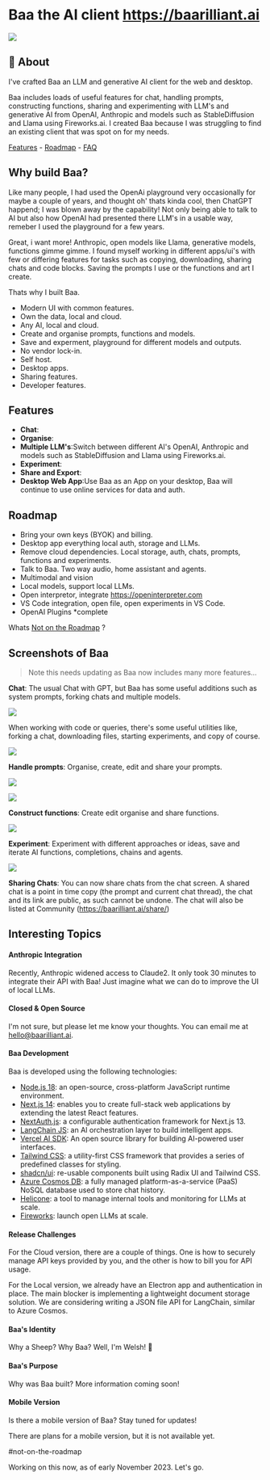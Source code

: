 # Baa the AI client https://baarilliant.ai

![](https://firebasestorage.googleapis.com/v0/b/reflect-prod.appspot.com/o/users%2Fj0U5ZwvyBWXo6Ag9TucfUoaCtfi1%2F109ceb2cf8014686a4d86a812ecc2ce4?alt=media\&token=7f1918fd-be9a-4748-ae78-bdc30a4347f8)

## 🎉 About

I've crafted Baa an LLM and generative AI client for the web and desktop. 

Baa includes loads of useful features for chat, handling prompts, constructing functions, sharing and experimenting with LLM's and generative AI from OpenAI, Anthropic and models such as StableDiffusion and Llama using Fireworks.ai. I created Baa because I was struggling to find an existing client that was spot on for my needs.

[Features](#now-i-have-created-baa-heres-where-i-want-it-to-go) -  [Roadmap](#now-i-have-created-baa-heres-where-i-want-it-to-go) - [FAQ](#now-i-have-created-baa-heres-where-i-want-it-to-go)


## Why build Baa?

Like many people, I had used the OpenAi playground very occasionally for maybe a couple of years, and thought oh' thats kinda cool, then ChatGPT happend; I was blown away by the capability! Not only being able to talk to AI but also how OpenAI had presented there LLM's in a usable way, remeber I used the playground for a few years.

Great, i want more! Anthropic, open models like Llama, generative models, functions gimme gimme. I found myself working in different apps/ui's with few or differing features for tasks such as copying, downloading, sharing chats and code blocks. Saving the prompts I use or the functions and art I create. 

Thats why I built Baa.

- Modern UI with common features.
- Own the data, local and cloud.
- Any AI, local and cloud.
- Create and organise prompts, functions and models.
- Save and experment, playground for different models and outputs.
- No vendor lock-in.
- Self host.
- Desktop apps.
- Sharing features.
- Developer features.

## Features
- **Chat**:
- **Organise**:
- **Multiple LLM's**:Switch between different AI's OpenAI, Anthropic and models such as StableDiffusion and Llama using Fireworks.ai.
- **Experiment**:
- **Share and Export**:
- **Desktop Web App**:Use Baa as an App on your desktop, Baa will continue to use online services for data and auth.

## Roadmap
- Bring your own keys (BYOK) and billing.
- Desktop app everything local auth, storage and LLMs. 
- Remove cloud dependencies. Local storage, auth, chats, prompts, functions and experiments.
- Talk to Baa. Two way audio, home assistant and agents.
- Multimodal and vision
- Local models, support local LLMs.
- Open interpretor, integrate https://openinterpreter.com
- VS Code integration, open file, open experiments in VS Code.
- OpenAI Plugins \*complete
 
Whats [Not on the Roadmap](#not-on-the-roadmap) ?

## Screenshots of Baa
>Note this needs updating as Baa now includes many more features...

**Chat**: The usual Chat with GPT, but Baa has some useful additions such as system prompts, forking chats and multiple models.

![](https://firebasestorage.googleapis.com/v0/b/reflect-prod.appspot.com/o/users%2Fj0U5ZwvyBWXo6Ag9TucfUoaCtfi1%2F8be3089a2f8e4f068ed14c5f7b4dedc0?alt=media\&token=a4af1e6b-907b-46da-8ae1-a4ddd0fa9602)

When working with code or queries, there's some useful utilities like, forking a chat, downloading files, starting experiments, and copy of course.

![](https://firebasestorage.googleapis.com/v0/b/reflect-prod.appspot.com/o/users%2Fj0U5ZwvyBWXo6Ag9TucfUoaCtfi1%2F3d009585f9e447bba16c8c830f1feee1?alt=media\&token=79e73ead-f7e8-4b05-b910-1205ef2eca35)

**Handle prompts**: Organise, create, edit and share your prompts.

![](https://firebasestorage.googleapis.com/v0/b/reflect-prod.appspot.com/o/users%2Fj0U5ZwvyBWXo6Ag9TucfUoaCtfi1%2F87d0fc57a33540c5a347ddefb4671f64?alt=media\&token=894577ed-a119-44c3-9e60-f222056eea2f)

![](https://firebasestorage.googleapis.com/v0/b/reflect-prod.appspot.com/o/users%2Fj0U5ZwvyBWXo6Ag9TucfUoaCtfi1%2Fc3ee0f441fb84459bde237b4e26661ef?alt=media\&token=09f471ef-a081-40e2-849a-f968a23c52ad)

**Construct functions**: Create edit organise and share functions.

![](https://firebasestorage.googleapis.com/v0/b/reflect-prod.appspot.com/o/users%2Fj0U5ZwvyBWXo6Ag9TucfUoaCtfi1%2F51d7f5d28f5f486094fd0302e450b12d?alt=media\&token=763cea96-ad79-4430-9bc1-2a823aeeca1b)

**Experiment**: Experiment with different approaches or ideas, save and iterate AI functions, completions, chains and agents.

![](https://firebasestorage.googleapis.com/v0/b/reflect-prod.appspot.com/o/users%2Fj0U5ZwvyBWXo6Ag9TucfUoaCtfi1%2F736a1ac3b68c4d5ba0d4c061c9011f7d?alt=media\&token=7e121893-5fa9-416b-9613-88998e82ac9a)

**Sharing Chats**: You can now share chats from the chat screen. A shared chat is a point in time copy (the prompt and current chat thread), the chat and its link are public, as such cannot be undone. The chat will also be listed at Community (https://baarilliant.ai/share/)
## Interesting Topics

#### Anthropic Integration
Recently, Anthropic widened access to Claude2. It only took 30 minutes to integrate their API with Baa! Just imagine what we can do to improve the UI of local LLMs.

#### Closed & Open Source
I'm not sure, but please let me know your thoughts. You can email me at hello@baarilliant.ai.

#### Baa Development
Baa is developed using the following technologies:
- [Node.js 18](https://nodejs.org/en): an open-source, cross-platform JavaScript runtime environment.
- [Next.js 14](https://nextjs.org/docs): enables you to create full-stack web applications by extending the latest React features.
- [NextAuth.js](https://next-auth.js.org/): a configurable authentication framework for Next.js 13.
- [LangChain JS](https://www.langchain.com/): an AI orchestration layer to build intelligent apps.
- [Vercel AI SDK](https://sdk.vercel.ai/docs): An open source library for building AI-powered user interfaces.
- [Tailwind CSS](https://tailwindcss.com/): a utility-first CSS framework that provides a series of predefined classes for styling.
- [shadcn/ui](https://ui.shadcn.com/): re-usable components built using Radix UI and Tailwind CSS.
- [Azure Cosmos DB](https://learn.microsoft.com/en-GB/azure/cosmos-db/nosql/): a fully managed platform-as-a-service (PaaS) NoSQL database used to store chat history.
- [Helicone](https://www.helicone.ai/dashboard): a tool to manage internal tools and monitoring for LLMs at scale.
- [Fireworks](https://www.fireworks.ai/): launch open LLMs at scale.

#### Release Challenges
For the Cloud version, there are a couple of things. One is how to securely manage API keys provided by you, and the other is how to bill you for API usage.

For the Local version, we already have an Electron app and authentication in place. The main blocker is implementing a lightweight document storage solution. We are considering writing a JSON file API for LangChain, similar to Azure Cosmos.

#### Baa's Identity
Why a Sheep? Why Baa? Well, I'm Welsh! 🏴󠁧󠁢󠁷󠁬󠁳󠁿

#### Baa's Purpose
Why was Baa built? More information coming soon!

#### Mobile Version
Is there a mobile version of Baa? Stay tuned for updates!

There are plans for a mobile version, but it is not available yet.

#not-on-the-roadmap

Working on this now, as of early November 2023. Let's go.
